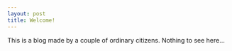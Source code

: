 ```yaml
---
layout: post
title: Welcome!
---
```


This is a blog made by a couple of ordinary citizens. Nothing to see here...
